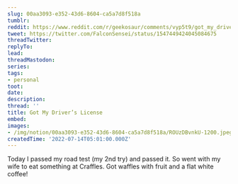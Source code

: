 ```yaml
---
slug: 00aa3093-e352-43d6-8604-ca5a7d8f518a
tumblr:
reddit: https://www.reddit.com/r/geekosaur/comments/vyp5t9/got_my_drivers_license/
tweet: https://twitter.com/FalconSensei/status/1547449424045084675
threadTwitter:
replyTo:
lead:
threadMastodon:
series:
tags:
- personal
toot:
date:
description:
thread: ''
title: Got My Driver’s License
embed:
images:
- /img/notion/00aa3093-e352-43d6-8604-ca5a7d8f518a/ROUzDBvnkU-1200.jpeg
createdTime: '2022-07-14T05:01:00.000Z'
---
```


Today I passed my road test (my 2nd try) and passed it. So went with my wife to eat something at Craffles. Got waffles with fruit and a flat white coffee!